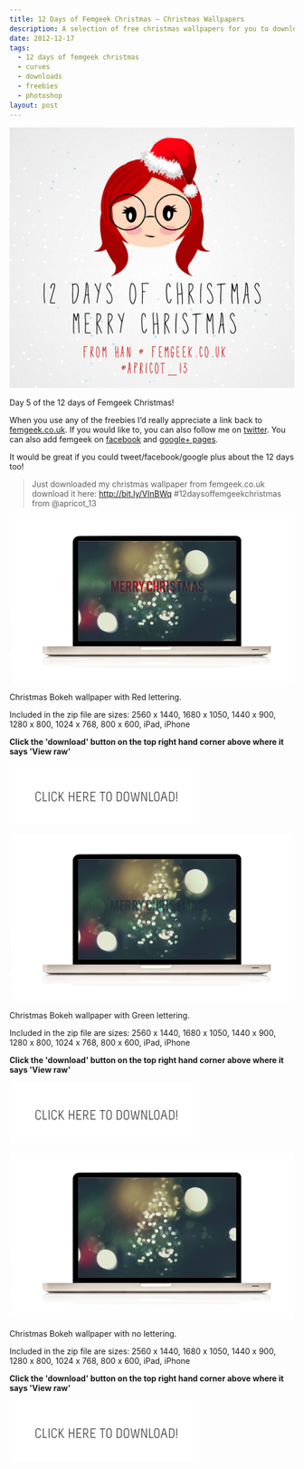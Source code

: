 ```yaml
---
title: 12 Days of Femgeek Christmas – Christmas Wallpapers
description: A selection of free christmas wallpapers for you to download and enjoy
date: 2012-12-17
tags:
  - 12 days of femgeek christmas 
  - curves 
  - downloads 
  - freebies 
  - photoshop
layout: post
---
```

![12 Days of Femgeek Christmas](12daysofchristmas-20201229110127030.jpg)

Day 5 of the 12 days of Femgeek Christmas!

When you use any of the freebies I’d really appreciate a link back to [femgeek.co.uk](http://www.femgeek.co.uk/). If you would like to, you can also follow me on [twitter](https://twitter.com/apricot_13). You can also add femgeek on [facebook](https://www.facebook.com/femgeek.co.uk) and [google+ pages](https://plus.google.com/110396807693668334198/posts).

 
 
It would be great if you could tweet/facebook/google plus about the 12 days too!

> Just downloaded my christmas wallpaper from femgeek.co.uk download it here: http://bit.ly/VInBWq #12daysoffemgeekchristmas from @apricot_13

 

![Femgeek Christmas Wallpapers](8257777259_3534ef2ce2_c.jpg)

Christmas Bokeh wallpaper with Red lettering.

Included in the zip file are sizes:
2560 x 1440, 1680 x 1050, 1440 x 900, 1280 x 800, 1024 x 768, 800 x 600, iPad, iPhone

**Click the 'download' button on the top right hand corner above where it says 'View raw'**

[![Femgeek Christmas Wallpaper - Red Lettering](downloadBtn-20201229110127002.jpg)](https://github.com/apricot13/femgeek-static/blob/master/posts/2012-12-17-12-days-of-femgeek-christmas-christmas-wallpapers/FemgeekRedChristmas.zip)

![Femgeek Christmas Wallpapers](8258845452_fe40ee8608_c.jpg)

Christmas Bokeh wallpaper with Green lettering.

Included in the zip file are sizes:
2560 x 1440, 1680 x 1050, 1440 x 900, 1280 x 800, 1024 x 768, 800 x 600, iPad, iPhone



**Click the 'download' button on the top right hand corner above where it says 'View raw'**

[![Femgeek Christmas Wallpaper - Green Lettering](downloadBtn-20201229110127002.jpg)](https://github.com/apricot13/femgeek-static/blob/master/posts/2012-12-17-12-days-of-femgeek-christmas-christmas-wallpapers/FemgeekGreenChristmas.zip)

![Femgeek Christmas Wallpapers](8258845306_ee0d4e2dd4_c.jpg)

Christmas Bokeh wallpaper with no lettering.

Included in the zip file are sizes:
2560 x 1440, 1680 x 1050, 1440 x 900, 1280 x 800, 1024 x 768, 800 x 600, iPad, iPhone


**Click the 'download' button on the top right hand corner above where it says 'View raw'**

[![Femgeek Christmas Wallpaper - Plain Lettering](downloadBtn-20201229110127002.jpg)](https://github.com/apricot13/femgeek-static/blob/master/posts/2012-12-17-12-days-of-femgeek-christmas-christmas-wallpapers/FemgeekPlainChristmas.zip)